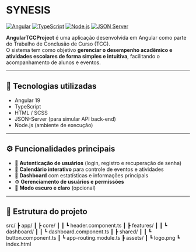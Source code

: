 # SYNESIS

[![Angular](https://img.shields.io/badge/Angular-19-DD0031?logo=angular&logoColor=white)](https://angular.io/) 
[![TypeScript](https://img.shields.io/badge/TypeScript-4.9-3178C6?logo=typescript&logoColor=white)](https://www.typescriptlang.org/)
[![Node.js](https://img.shields.io/badge/Node.js-22-339933?logo=node.js&logoColor=white)](https://nodejs.org/)
[![JSON Server](https://img.shields.io/badge/JSON--Server-FE692B?logo=json&logoColor=white)](https://github.com/typicode/json-server)

**AngularTCCProject** é uma aplicação desenvolvida em Angular como parte do Trabalho de Conclusão de Curso (TCC).  
O sistema tem como objetivo **gerenciar o desempenho acadêmico e atividades escolares de forma simples e intuitiva**, facilitando o acompanhamento de alunos e eventos.

---

## 🚀 Tecnologias utilizadas

- Angular 19  
- TypeScript  
- HTML / SCSS  
- JSON-Server (para simular API back-end)  
- Node.js (ambiente de execução)  

---

## ⚙️ Funcionalidades principais

- 🔐 **Autenticação de usuários** (login, registro e recuperação de senha)  
- 📅 **Calendário interativo** para controle de eventos e atividades  
- 🧾 **Dashboard** com estatísticas e informações principais  
- ⚙️ **Gerenciamento de usuários e permissões**  
- 🌙 **Modo escuro e claro** (opcional)  

---

## 🧩 Estrutura do projeto

src/
 ┣ app/
 ┃ ┣ core/
 ┃ ┃ ┗ header.component.ts
 ┃ ┣ features/
 ┃ ┃ ┗ dashboard/
 ┃ ┃   ┗ dashboard.component.ts
 ┃ ┣ shared/
 ┃ ┃ ┗ button.component.ts
 ┃ ┗ app-routing.module.ts
 ┣ assets/
 ┃ ┗ logo.png
 ┗ index.html


